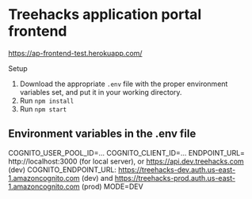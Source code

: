 # Treehacks application portal frontend

https://ap-frontend-test.herokuapp.com/

Setup
1. Download the appropriate `.env` file with the proper environment variables set, and put it in your working directory.
2. Run `npm install`
3. Run `npm start`

## Environment variables in the .env file
COGNITO_USER_POOL_ID=...
COGNITO_CLIENT_ID=...
ENDPOINT_URL= http://localhost:3000 (for local server), or https://api.dev.treehacks.com (dev)
COGNITO_ENDPOINT_URL: https://treehacks-dev.auth.us-east-1.amazoncognito.com (dev) and https://treehacks-prod.auth.us-east-1.amazoncognito.com (prod)
MODE=DEV